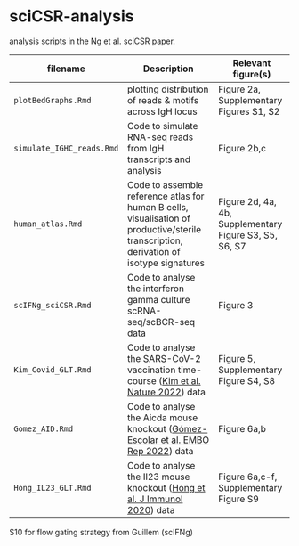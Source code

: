 # sciCSR-analysis
analysis scripts in the Ng et al. sciCSR paper.

| filename | Description | Relevant figure(s) |
|----------|-------------|--------------------|
| `plotBedGraphs.Rmd` | plotting distribution of reads & motifs across IgH locus | Figure 2a, Supplementary Figures S1, S2 |
| `simulate_IGHC_reads.Rmd` | Code to simulate RNA-seq reads from IgH transcripts and analysis | Figure 2b,c |
| `human_atlas.Rmd` | Code to assemble reference atlas for human B cells, visualisation of productive/sterile transcription, derivation of isotype signatures | Figure 2d, 4a, 4b, Supplementary Figure S3, S5, S6, S7 |
| `scIFNg_sciCSR.Rmd` | Code to analyse the interferon gamma culture scRNA-seq/scBCR-seq data | Figure 3 |
| `Kim_Covid_GLT.Rmd` | Code to analyse the SARS-CoV-2 vaccination time-course ([Kim et al. Nature 2022](https://www.nature.com/articles/s41586-022-04527-1)) data | Figure 5, Supplementary Figure S4, S8 |
| `Gomez_AID.Rmd` | Code to analyse the Aicda mouse knockout ([Gómez-Escolar et al. EMBO Rep 2022](https://www.embopress.org/doi/full/10.15252/embr.202255000)) data | Figure 6a,b |
| `Hong_IL23_GLT.Rmd` | Code to analyse the Il23 mouse knockout ([Hong et al. J Immunol 2020](https://doi.org/10.4049/jimmunol.2000280)) data | Figure 6a,c-f, Supplementary Figure S9 |

S10 for flow gating strategy from Guillem (scIFNg)

